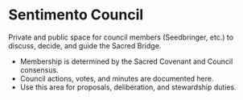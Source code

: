 # Sentimento Council

Private and public space for council members (Seedbringer, etc.) to discuss, decide, and guide the Sacred Bridge.

- Membership is determined by the Sacred Covenant and Council consensus.
- Council actions, votes, and minutes are documented here.
- Use this area for proposals, deliberation, and stewardship duties.